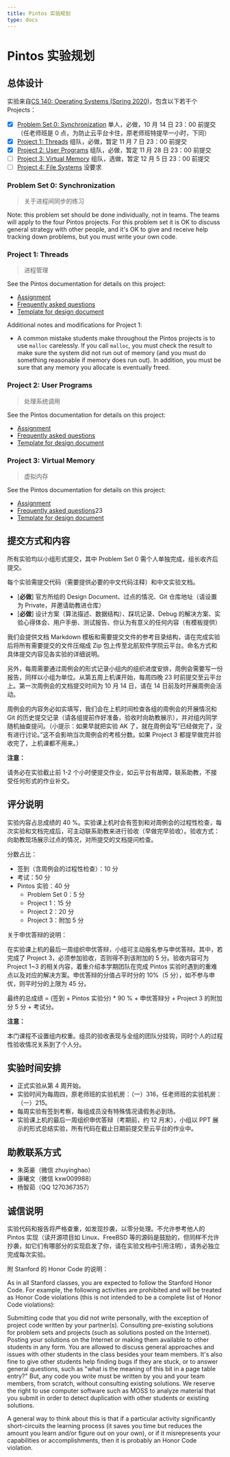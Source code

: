 ```yaml
---
title: Pintos 实验规划
type: docs
---
```


# Pintos 实验规划

## 总体设计

实验来自[CS 140: Operating Systems (Spring 2020)](http://web.stanford.edu/~ouster/cgi-bin/cs140-spring20/index.php)，包含以下若干个 Projects：

- [x] [Problem Set 0: Synchronization](http://web.stanford.edu/~ouster/cgi-bin/cs140-spring20/problemSet0.php) 单人，必做，10 月 14 日 23：00 前提交（任老师班是 0 点，为防止云平台卡住，原老师班特提早一小时，下同）
- [x] [Project 1: Threads](http://web.stanford.edu/~ouster/cgi-bin/cs140-spring20/pintosProjects.php) 组队，必做，暂定 11 月 7 日 23：00 前提交
- [x] [Project 2: User Programs](http://web.stanford.edu/~ouster/cgi-bin/cs140-spring20/pintosProjects.php) 组队，必做，暂定 11 月 28 日 23：00 前提交
- [ ] [Project 3: Virtual Memory](http://web.stanford.edu/~ouster/cgi-bin/cs140-spring20/pintosProjects.php) 组队，选做，暂定 12 月 5 日 23：00 前提交
- [ ] [Project 4: File Systems](http://web.stanford.edu/~ouster/cgi-bin/cs140-spring20/pintosProjects.php) 没要求

### Problem Set 0: Synchronization

> 关于进程间同步的练习

Note: this problem set should be done individually, not in teams. The teams will apply to the four Pintos projects. For this problem set it is OK to discuss general strategy with other people, and it's OK to give and receive help tracking down problems, but you must write your own code.

### Project 1: Threads

> 进程管理

See the Pintos documentation for details on this project:

- [Assignment](http://web.stanford.edu/~ouster/cgi-bin/cs140-spring20/pintos/pintos_2.html)
- [Frequently asked questions](http://web.stanford.edu/~ouster/cgi-bin/cs140-spring20/pintos/pintos_2.html#Project%201%20FAQ)
- [Template for design document](http://web.stanford.edu/~ouster/cgi-bin/cs140-spring20/pintos/threads.tmpl)

Additional notes and modifications for Project 1:

- A common mistake students make throughout the Pintos projects is to use `malloc` carelessly. If you call `malloc`, you must check the result to make sure the system did not run out of memory (and you must do something reasonable if memory does run out). In addition, you must be sure that any memory you allocate is eventually freed.

### Project 2: User Programs

> 处理系统调用

See the Pintos documentation for details on this project:

- [Assignment](http://web.stanford.edu/~ouster/cgi-bin/cs140-spring20/pintos/pintos_3.html)
- [Frequently asked questions](http://web.stanford.edu/~ouster/cgi-bin/cs140-spring20/pintos/pintos_3.html#Project%202%20FAQ)
- [Template for design document](http://web.stanford.edu/~ouster/cgi-bin/cs140-spring20/pintos/userprog.tmpl)

### Project 3: Virtual Memory

> 虚拟内存

See the Pintos documentation for details on this project:

- [Assignment](http://web.stanford.edu/~ouster/cgi-bin/cs140-spring20/pintos/pintos_4.html)
- [Frequently asked questions](http://web.stanford.edu/~ouster/cgi-bin/cs140-spring20/pintos/pintos_4.html#Project%203%20FAQ)23
- [Template for design document](http://web.stanford.edu/~ouster/cgi-bin/cs140-spring20/pintos/vm.tmpl)

## 提交方式和内容

所有实验均以小组形式提交，其中 Problem Set 0 需个人单独完成，组长收齐后提交。

每个实验需提交代码（需要提供必要的中文代码注释）和中文实验文档。

- [**必做**] 官方所给的 Design Document、过点的情况、Git 仓库地址（请设置为 Private，并邀请助教进仓库）
- [**必做**] 设计方案（算法描述、数据结构）、踩坑记录、Debug 的解决方案、实验心得体会、用户手册、测试报告、你认为有意义的任何内容（有模板提供）

我们会提供文档 Markdown 模板和需要提交文件的参考目录结构，请在完成实验后将所有需要提交的文件压缩成 Zip 包上传至北航软件学院云平台。命名方式和具体提交内容见各实验的详细说明。

另外，每周需要通过周例会的形式记录小组内的组织进度安排，周例会需要写一份报告，同样以小组为单位。从第五周上机课开始，每周四晚 23 时前提交至云平台上。第一次周例会的文档提交时间为 10 月 14 日，请在 14 日前及时开展周例会活动。

周例会的内容务必如实填写，我们会在上机时间检查各组的周例会的开展情况和 Git 的历史提交记录（请各组提前作好准备，验收时向助教展示），并对组内同学随机抽查提问。（小提示：如果早就把实验 AK 了，就在周例会写“已经做完了，没有进行讨论。”这不会影响当次周例会的考核分数。如果 Project 3 都提早做完并验收完了，上机课都不用来。）

**注意：**

请务必在实验截止前 1-2 个小时便提交作业，如云平台有故障，联系助教，不接受任何形式的作业补交。

## 评分说明

实验内容占总成绩的 40 \%。实验课上机时会有签到和对周例会的过程性检查，每次实验和文档完成后，可主动联系助教来进行验收（早做完早验收）。验收方式：向助教现场展示过点的情况，对所提交的文档提问检查。

分数占比：

- 签到（含周例会的过程性检查）：10 分
- 考试：50 分
- Pintos 实验：40 分
  - Problem Set 0：5 分
  - Project 1：15 分
  - Project 2：20 分
  - Project 3：附加 5 分

关于申优答辩的说明：

在实验课上机的最后一周组织申优答辩，小组可主动报名参与申优答辩。其中，若完成了 Project 3，必须参加验收，否则得不到该附加的 5 分。验收内容可为 Project 1~3 的相关内容，着重介绍本学期团队在完成 Pintos 实验时遇到的重难点以及对应的解决方案。申优答辩的分值占平时分的 10%（5 分），如不参与申优，则平时分的上限为 45 分。

最终的总成绩 = (签到 + Pintos 实验分) \* 90 \% + 申优答辩分 + Project 3 的附加分 5 分 + 考试分。

**注意：**

本门课程不设置组内权重。组员的验收表现与全组的团队分挂钩，同时个人的过程性验收情况关系到了个人分。

## 实验时间安排

- 正式实验从第 4 周开始。
- 实验时间为每周四，原老师班的实验机房：（一）316，任老师班的实验机房：（一）215。
- 每周实验有签到考察，每组成员没有特殊情况请假务必到场。
- 实验课上机的最后一周组织申优答辩（考期前，约 12 月末），小组以 PPT 展示的形式总结实验，所有代码在截止日期前提交至云平台的作业中。

## 助教联系方式

- 朱英豪（微信 zhuyinghao）
- 康曦文（微信 kxw009988）
- 杨智茹（QQ 1270367357）

## 诚信说明

实验代码和报告将严格查重，如发现抄袭，以零分处理。不允许参考他人的 Pintos 实现（读开源项目如 Linux、FreeBSD 等的源码是鼓励的，但同样不允许抄袭，如它们有哪部分的实现启发了你，请在实验文档中引用注明），请务必独立完成每次实验。

附 Stanford 的 Honor Code 的说明：

As in all Stanford classes, you are expected to follow the Stanford Honor Code. For example, the following activities are prohibited and will be treated as Honor Code violations (this is not intended to be a complete list of Honor Code violations):

Submitting code that you did not write personally, with the exception of project code written by your partner(s).
Consulting pre-existing solutions for problem sets and projects (such as solutions posted on the Internet).
Posting your solutions on the Internet or making them available to other students in any form.
You are allowed to discuss general approaches and issues with other students in the class besides your team members. It's also fine to give other students help finding bugs if they are stuck, or to answer general questions, such as "what is the meaning of this bit in a page table entry?" But, any code you write must be written by you and your team members, from scratch, without consulting existing solutions. We reserve the right to use computer software such as MOSS to analyze material that you submit in order to detect duplication with other students or existing solutions.

A general way to think about this is that if a particular activity significantly short-circuits the learning process (it saves you time but reduces the amount you learn and/or figure out on your own), or if it misrepresents your capabilities or accomplishments, then it is probably an Honor Code violation.
